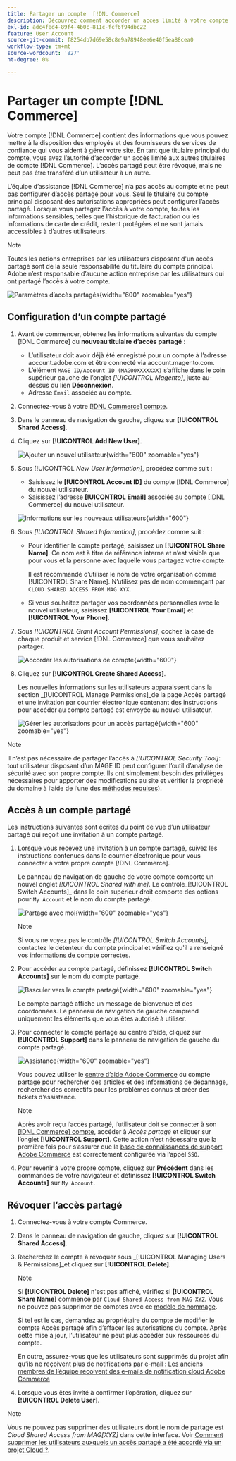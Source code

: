 ```yaml
---
title: Partager un compte  [!DNL Commerce]
description: Découvrez comment accorder un accès limité à votre compte  [!DNL Commerce] pour les autres titulaires de compte  [!DNL Commerce] .
exl-id: adc4fed4-89f4-4b0c-811c-fcf6f94dbc22
feature: User Account
source-git-commit: f8254db7d69e58c8e9a78948ee6e40f5ea88cea0
workflow-type: tm+mt
source-wordcount: '827'
ht-degree: 0%

---
```


# Partager un compte [!DNL Commerce]

Votre compte [!DNL Commerce] contient des informations que vous pouvez mettre à la disposition des employés et des fournisseurs de services de confiance qui vous aident à gérer votre site. En tant que titulaire principal du compte, vous avez l’autorité d’accorder un accès limité aux autres titulaires de compte [!DNL Commerce]. L’accès partagé peut être révoqué, mais ne peut pas être transféré d’un utilisateur à un autre.

L’équipe d’assistance [!DNL Commerce] n’a pas accès au compte et ne peut pas configurer d’accès partagé pour vous. Seul le titulaire du compte principal disposant des autorisations appropriées peut configurer l’accès partagé. Lorsque vous partagez l’accès à votre compte, toutes les informations sensibles, telles que l’historique de facturation ou les informations de carte de crédit, restent protégées et ne sont jamais accessibles à d’autres utilisateurs.

>[!NOTE]
>
>Toutes les actions entreprises par les utilisateurs disposant d&#39;un accès partagé sont de la seule responsabilité du titulaire du compte principal. Adobe n’est responsable d’aucune action entreprise par les utilisateurs qui ont partagé l’accès à votre compte.

![ Paramètres d’accès partagés ](./assets/shared-access.png){width="600" zoomable="yes"}

## Configuration d’un compte partagé

1. Avant de commencer, obtenez les informations suivantes du compte [!DNL Commerce] du **nouveau titulaire d’accès partagé** :

   - L’utilisateur doit avoir déjà été enregistré pour un compte à l’adresse account.adobe.com et être connecté via account.magento.com.
   - L’élément `MAGE ID/Account ID (MAG00XXXXXXX)` s’affiche dans le coin supérieur gauche de l’onglet _[!UICONTROL Magento]_, juste au-dessus du lien **Déconnexion**.
   - Adresse `Email` associée au compte.

1. Connectez-vous à votre [[!DNL Commerce] compte](commerce-account-create.md).

1. Dans le panneau de navigation de gauche, cliquez sur **[!UICONTROL Shared Access]**.

1. Cliquez sur **[!UICONTROL Add New User]**.

   ![Ajouter un nouvel utilisateur](./assets/shared-access-add.png){width="600" zoomable="yes"}

1. Sous [!UICONTROL _New User Information]_, procédez comme suit :

   - Saisissez le **[!UICONTROL Account ID]** du compte [!DNL Commerce] du nouvel utilisateur.
   - Saisissez l’adresse **[!UICONTROL Email]** associée au compte [!DNL Commerce] du nouvel utilisateur.

   ![Informations sur les nouveaux utilisateurs](./assets/shared-new-user.png){width="600"}

1. Sous _[!UICONTROL Shared Information]_, procédez comme suit :

   - Pour identifier le compte partagé, saisissez un **[!UICONTROL Share Name]**. Ce nom est à titre de référence interne et n’est visible que pour vous et la personne avec laquelle vous partagez votre compte.

     Il est recommandé d’utiliser le nom de votre organisation comme [!UICONTROL Share Name]. N’utilisez pas de nom commençant par `CLOUD SHARED ACCESS FROM MAG XYX`.
   - Si vous souhaitez partager vos coordonnées personnelles avec le nouvel utilisateur, saisissez **[!UICONTROL Your Email]** et **[!UICONTROL Your Phone]**.

1. Sous _[!UICONTROL Grant Account Permissions]_, cochez la case de chaque produit et service [!DNL Commerce] que vous souhaitez partager.

   ![Accorder les autorisations de compte](./assets/shared-permissions.png){width="600"}

1. Cliquez sur **[!UICONTROL Create Shared Access]**.

   Les nouvelles informations sur les utilisateurs apparaissent dans la section _[!UICONTROL Manage Permissions]_de la page Accès partagé et une invitation par courrier électronique contenant des instructions pour accéder au compte partagé est envoyée au nouvel utilisateur.

   ![Gérer les autorisations pour un accès partagé](./assets/shared-manage-permissions.png){width="600" zoomable="yes"}

>[!NOTE]
>
>Il n’est pas nécessaire de partager l’accès à _[!UICONTROL Security Tool]_: tout utilisateur disposant d’un MAGE ID peut configurer l’outil d’analyse de sécurité avec son propre compte. Ils ont simplement besoin des privilèges nécessaires pour apporter des modifications au site et vérifier la propriété du domaine à l’aide de l’une des [méthodes requises](https://experienceleague.adobe.com/en/docs/commerce-admin/systems/security/security-scan)).

## Accès à un compte partagé

Les instructions suivantes sont écrites du point de vue d’un utilisateur partagé qui reçoit une invitation à un compte partagé.

1. Lorsque vous recevez une invitation à un compte partagé, suivez les instructions contenues dans le courrier électronique pour vous connecter à votre propre compte [!DNL Commerce].

   Le panneau de navigation de gauche de votre compte comporte un nouvel onglet _[!UICONTROL Shared with me]_. Le contrôle_[!UICONTROL Switch Accounts]_ dans le coin supérieur droit comporte des options pour `My Account` et le nom du compte partagé.

   ![Partagé avec moi](./assets/shared-with-me.png){width="600" zoomable="yes"}

   >[!NOTE]
   >
   >   Si vous ne voyez pas le contrôle _[!UICONTROL Switch Accounts]_, contactez le détenteur du compte principal et vérifiez qu&#39;il a renseigné vos [informations de compte](#set-up-a-shared-account) correctes.


1. Pour accéder au compte partagé, définissez **[!UICONTROL Switch Accounts]** sur le nom du compte partagé.

   ![Basculer vers le compte partagé](./assets/shared-switch.png){width="600" zoomable="yes"}

   Le compte partagé affiche un message de bienvenue et des coordonnées. Le panneau de navigation de gauche comprend uniquement les éléments que vous êtes autorisé à utiliser.

1. Pour connecter le compte partagé au centre d’aide, cliquez sur **[!UICONTROL Support]** dans le panneau de navigation de gauche du compte partagé.

   ![Assistance](./assets/shared-support.png){width="600" zoomable="yes"}

   Vous pouvez utiliser le [centre d’aide Adobe Commerce](https://experienceleague.adobe.com/en/docs/commerce-knowledge-base/kb/overview) du compte partagé pour rechercher des articles et des informations de dépannage, rechercher des correctifs pour les problèmes connus et créer des tickets d’assistance.

   >[!NOTE]
   >
   >Après avoir reçu l’accès partagé, l’utilisateur doit se connecter à son [[!DNL Commerce] compte](https://account.magento.com/customer/account/login), accéder à _Accès partagé_ et cliquer sur l’onglet **[!UICONTROL Support]**. Cette action n’est nécessaire que la première fois pour s’assurer que la [base de connaissances de support Adobe Commerce](https://experienceleague.adobe.com/en/docs/commerce-knowledge-base/kb/overview) est correctement configurée via l’appel `SSO`.

1. Pour revenir à votre propre compte, cliquez sur **Précédent** dans les commandes de votre navigateur et définissez **[!UICONTROL Switch Accounts]** sur `My Account`.

## Révoquer l’accès partagé

1. Connectez-vous à votre compte Commerce.

1. Dans le panneau de navigation de gauche, cliquez sur **[!UICONTROL Shared Access]**.

1. Recherchez le compte à révoquer sous _[!UICONTROL Managing Users & Permissions]_et cliquez sur **[!UICONTROL Delete]**.

   >[!NOTE]
   >
   > Si **[!UICONTROL Delete]** n&#39;est pas affiché, vérifiez si **[!UICONTROL Share Name]** commence par `Cloud Shared Access from MAG XYZ`. Vous ne pouvez pas supprimer de comptes avec ce [modèle de nommage](https://experienceleague.adobe.com/en/docs/commerce-knowledge-base/kb/help-center-guide/magento-help-center-user-guide#remove-cloud-shared-access-users).
   > 
   > Si tel est le cas, demandez au propriétaire du compte de modifier le compte Accès partagé afin d’effacer les autorisations du compte. Après cette mise à jour, l’utilisateur ne peut plus accéder aux ressources du compte.
   >
   > En outre, assurez-vous que les utilisateurs sont supprimés du projet afin qu’ils ne reçoivent plus de notifications par e-mail : [Les anciens membres de l’équipe reçoivent des e-mails de notification cloud Adobe Commerce](https://experienceleague.adobe.com/en/docs/commerce-knowledge-base/kb/troubleshooting/miscellaneous/former-teammembers-receive-cloud-notification-emails)


1. Lorsque vous êtes invité à confirmer l’opération, cliquez sur **[!UICONTROL Delete User]**.

>[!NOTE]
>
>Vous ne pouvez pas supprimer des utilisateurs dont le nom de partage est _Cloud Shared Access from MAG[XYZ]_ dans cette interface. Voir [Comment supprimer les utilisateurs auxquels un accès partagé a été accordé via un projet Cloud ?](https://experienceleague.adobe.com/en/docs/commerce-knowledge-base/kb/troubleshooting/miscellaneous/shared-access-troubleshooting).

